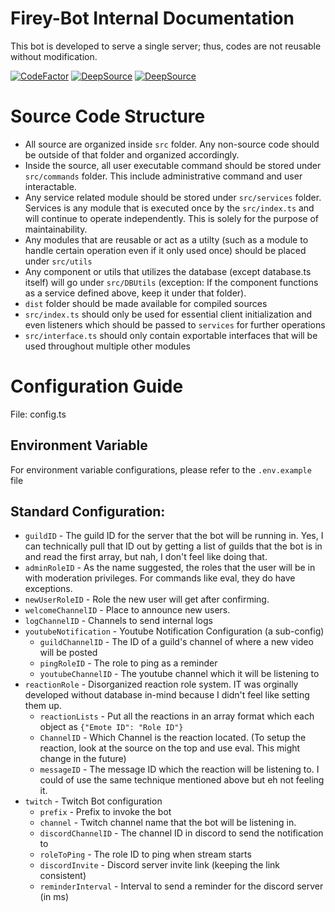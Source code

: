 # Firey-Bot Internal Documentation
This bot is developed to serve a single server; thus, codes are not reusable without modification.

[![CodeFactor](https://www.codefactor.io/repository/github/zhiyan114/firey-bot/badge)](https://www.codefactor.io/repository/github/zhiyan114/firey-bot)
[![DeepSource](https://deepsource.io/gh/zhiyan114/Firey-Bot.svg/?label=active+issues&show_trend=true&token=3NodfB5RfVFfrGbXlb3fV6t-)](https://deepsource.io/gh/zhiyan114/Firey-Bot/?ref=repository-badge)
[![DeepSource](https://deepsource.io/gh/zhiyan114/Firey-Bot.svg/?label=resolved+issues&show_trend=true&token=3NodfB5RfVFfrGbXlb3fV6t-)](https://deepsource.io/gh/zhiyan114/Firey-Bot/?ref=repository-badge)



# Source Code Structure
* All source are organized inside `src` folder. Any non-source code should be outside of that folder and organized accordingly.
* Inside the source, all user executable command should be stored under `src/commands` folder. This include administrative command and user interactable.
* Any service related module should be stored under `src/services` folder. Services is any module that is executed once by the `src/index.ts` and will continue to operate independently. This is solely for the purpose of maintainability.
* Any modules that are reusable or act as a utilty (such as a module to handle certain operation even if it only used once) should be placed under `src/utils`
* Any component or utils that utilizes the database (except database.ts itself) will go under `src/DBUtils` (exception: If the component functions as a service defined above, keep it under that folder).
* `dist` folder should be made available for compiled sources
* `src/index.ts` should only be used for essential client initialization and even listeners which should be passed to `services` for further operations
* `src/interface.ts` should only contain exportable interfaces that will be used throughout multiple other modules

# Configuration Guide
File: config.ts

## Environment Variable
For environment variable configurations, please refer to the `.env.example` file

## Standard Configuration:
* `guildID` - The guild ID for the server that the bot will be running in. Yes, I can technically pull that ID out by getting a list of guilds that the bot is in and read the first array, but nah, I don't feel like doing that.
* `adminRoleID` - As the name suggested, the roles that the user will be in with moderation privileges. For commands like eval, they do have exceptions.
* `newUserRoleID` - Role the new user will get after confirming.
* `welcomeChannelID` - Place to announce new users.
* `logChannelID` - Channels to send internal logs
* `youtubeNotification` - Youtube Notification Configuration (a sub-config)
    * `guildChannelID` - The ID of a guild's channel of where a new video will be posted
    * `pingRoleID` - The role to ping as a reminder
    * `youtubeChannelID` - The youtube channel which it will be listening to
* `reactionRole` - Disorganized reaction role system. IT was orginally developed without database in-mind because I didn't feel like setting them up.
    * `reactionLists` - Put all the reactions in an array format which each object as `{"Emote ID": "Role ID"}`
    * `ChannelID` - Which Channel is the reaction located. (To setup the reaction, look at the source on the top and use eval. This might change in the future)
    * `messageID` - The message ID which the reaction will be listening to. I could of use the same technique mentioned above but eh not feeling it.
* `twitch` - Twitch Bot configuration
    * `prefix` - Prefix to invoke the bot
    * `channel` - Twitch channel name that the bot will be listening in.
    * `discordChannelID` - The channel ID in discord to send the notification to
    * `roleToPing` - The role ID to ping when stream starts
    * `discordInvite` - Discord server invite link (keeping the link consistent)
    * `reminderInterval` - Interval to send a reminder for the discord server (in ms)
